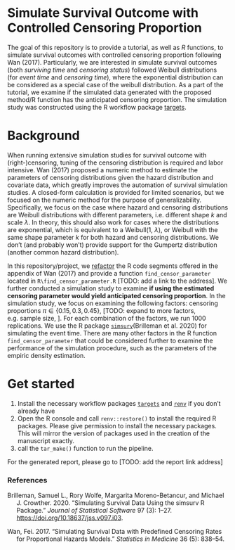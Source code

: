 
<!-- README.md is generated from README.Rmd. Please edit that file -->

# Simulate Survival Outcome with Controlled Censoring Proportion

<!-- badges: start -->
<!-- badges: end -->

The goal of this repository is to provide a tutorial, as well as *R*
functions, to simulate survival outcomes with controlled censoring
proportion following Wan (2017). Particularly, we are interested in
simulate survival outcomes (both *surviving time* and *censoring
status*) followed Weibull distributions (for *event time* and *censoring
time*), where the exponential distribution can be considered as a
special case of the weibull distribution. As a part of the tutorial, we
examine if the simulated data generated with the proposed method/R
function has the anticipated censoring proportion. The simulation study
was constructed using the R workflow package
[targets](https://cran.r-project.org/web/packages/targets/index.html).

# Background

When running extensive simulation studies for survival outcome with
(right-)censoring, tuning of the censoring distribution is required and
labor intensive. Wan (2017) proposed a numeric method to estimate the
parameters of censoring distributions given the hazard distribution and
covariate data, which greatly improves the automation of survival
simulation studies. A closed-form calculation is provided for limited
scenarios, but we focused on the numeric method for the purpose of
generalizability. Specifically, we focus on the case where hazard and
censoring distributions are Weibull distributions with different
parameters, i.e. different shape *k* and scale *λ*. In theory, this
should also work for cases where the distributions are exponential,
which is equivalent to a Weibull(1, *λ*), or Weibull with the same shape
parameter *k* for both hazard and censoring distributions. We don’t (and
probably won’t) provide support for the Gumpertz distribution (another
common hazard distribution).

In this repository/project, we
[refactor](https://en.wikipedia.org/wiki/Code_refactoring) the R code
segments offered in the appendix of Wan (2017) and provide a function
`find_censor_parameter` located in `R\find_censor_parameter.R` \[TODO:
add a link to the address\]. We further conducted a simulation study to
examine **if using the estimated censoring parameter would yield
anticipated censoring proportion**. In the simulation study, we focus on
examining the following factors: censoring proportions
*π* ∈ {0.15, 0.3, 0.45}, \[TODO: expand to more factors, e.g. sample
size, \]. For each combination of the factors, we run 1000 replications.
We use the R package
[`simsurv`](https://cran.r-project.org/web/packages/simsurv/index.html)(Brilleman
et al. 2020) for simulating the event time. There are many other factors
in the R function `find_censor_parameter` that could be considered
further to examine the performance of the simulation procedure, such as
the parameters of the empiric density estimation.

# Get started

1.  Install the necessary workflow packages
    [`targets`](https://cran.r-project.org/web/packages/targets/index.html)
    and [`renv`](https://rstudio.github.io/renv/articles/renv.html) if
    you don’t already have
2.  Open the R console and call `renv::restore()` to install the
    required R packages. Please give permission to install the necessary
    packages. This will mirror the version of packages used in the
    creation of the manuscript exactly.
3.  call the `tar_make()` function to run the pipeline.

For the generated report, please go to \[TODO: add the report link
address\]

### References

<div id="refs" class="references csl-bib-body hanging-indent">

<div id="ref-Brilleman2020" class="csl-entry">

Brilleman, Samuel L., Rory Wolfe, Margarita Moreno-Betancur, and Michael
J. Crowther. 2020. “Simulating Survival Data Using the <span
class="nocase">simsurv</span> R Package.” *Journal of Statistical
Software* 97 (3): 1–27. <https://doi.org/10.18637/jss.v097.i03>.

</div>

<div id="ref-Wan2017" class="csl-entry">

Wan, Fei. 2017. “Simulating Survival Data with Predefined Censoring
Rates for Proportional Hazards Models.” *Statistics in Medicine* 36 (5):
838–54.

</div>

</div>
